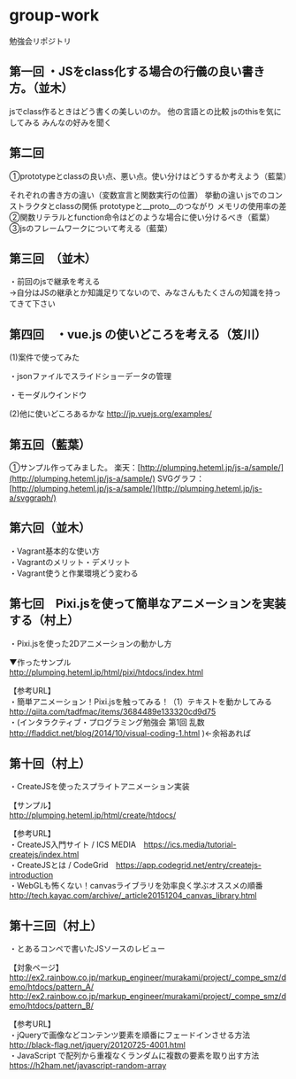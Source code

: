 # group-work
勉強会リポジトリ


## 第一回 ・JSをclass化する場合の行儀の良い書き方。（並木）
jsでclass作るときはどう書くの美しいのか。
他の言語との比較
jsのthisを気にしてみる
みんなの好みを聞く

## 第二回

①prototypeとclassの良い点、悪い点。使い分けはどうするか考えよう（藍葉）

それぞれの書き方の違い（変数宣言と関数実行の位置）
挙動の違い
jsでのコンストラクタとclassの関係
prototypeと__proto__のつながり
メモリの使用率の差
②関数リテラルとfunction命令はどのような場合に使い分けるべき（藍葉）
③jsのフレームワークについて考える（藍葉）

## 第三回　（並木）
・前回のjsで継承を考える  
→自分はJSの継承とか知識足りてないので、みなさんもたくさんの知識を持ってきて下さい  

## 第四回　・vue.js の使いどころを考える（笈川）
(1)案件で使ってみた

・jsonファイルでスライドショーデータの管理

・モーダルウインドウ


(2)他に使いどころあるかな
http://jp.vuejs.org/examples/


## 第五回（藍葉）
①サンプル作ってみました。
楽天：[http://plumping.heteml.jp/js-a/sample/](http://plumping.heteml.jp/js-a/sample/)
SVGグラフ：[http://plumping.heteml.jp/js-a/sample/](http://plumping.heteml.jp/js-a/svggraph/)

## 第六回（並木）
・Vagrant基本的な使い方  
・Vagrantのメリット・デメリット  
・Vagrant使うと作業環境どう変わる  

## 第七回　Pixi.jsを使って簡単なアニメーションを実装する（村上）
・Pixi.jsを使った2Dアニメーションの動かし方

▼作ったサンプル  
http://plumping.heteml.jp/html/pixi/htdocs/index.html

【参考URL】  
・簡単アニメーション！Pixi.jsを触ってみる！（1）テキストを動かしてみる　http://qiita.com/tadfmac/items/3684489e133320cd9d75  
・(インタラクティブ・プログラミング勉強会 第1回 乱数　http://fladdict.net/blog/2014/10/visual-coding-1.html )←余裕あれば  

## 第十回（村上）  
・CreateJSを使ったスプライトアニメーション実装  

【サンプル】  
http://plumping.heteml.jp/html/create/htdocs/  

【参考URL】  
・CreateJS入門サイト / ICS MEDIA　https://ics.media/tutorial-createjs/index.html  
・CreateJSとは / CodeGrid　https://app.codegrid.net/entry/createjs-introduction  
・WebGLも怖くない！canvasライブラリを効率良く学ぶオススメの順番　http://tech.kayac.com/archive/_article20151204_canvas_library.html

## 第十三回（村上）  
・とあるコンペで書いたJSソースのレビュー  

【対象ページ】  
http://ex2.rainbow.co.jp/markup_engineer/murakami/project/_compe_smz/demo/htdocs/pattern_A/
http://ex2.rainbow.co.jp/markup_engineer/murakami/project/_compe_smz/demo/htdocs/pattern_B/

【参考URL】  
・jQueryで画像などコンテンツ要素を順番にフェードインさせる方法 http://black-flag.net/jquery/20120725-4001.html  
・JavaScript で配列から重複なくランダムに複数の要素を取り出す方法 https://h2ham.net/javascript-random-array  
